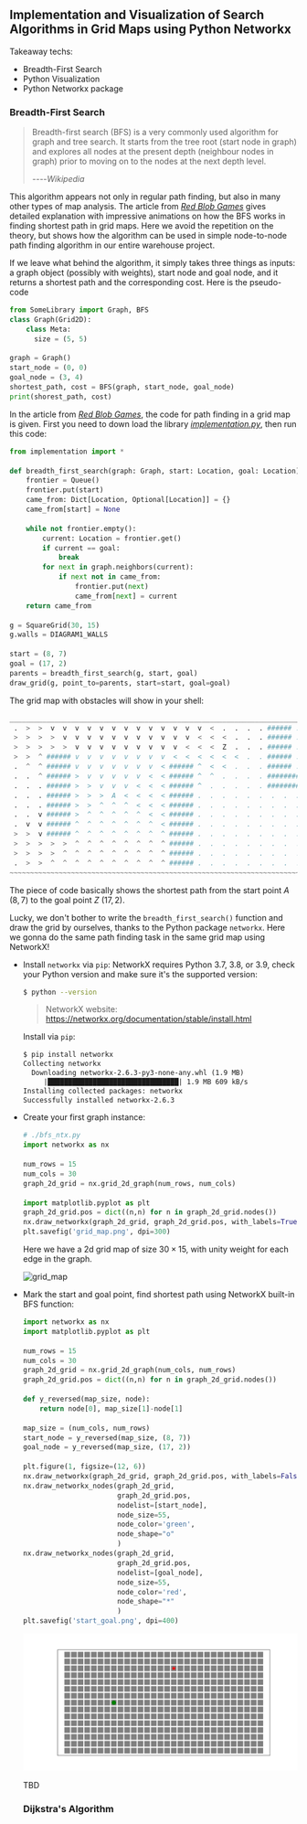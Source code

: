 ## Implementation and Visualization of Search Algorithms in Grid Maps using Python Networkx

Takeaway techs:

- Breadth-First Search
- Python Visualization
- Python Networkx package



### Breadth-First Search

> Breadth-first search (BFS) is a very commonly used algorithm for graph and tree search. It starts from the tree root (start node in graph)   and explores all nodes at the present depth (neighbour nodes in graph) prior to moving on to the nodes at the next depth level. 
>
> ----*Wikipedia*

This algorithm appears not only in regular path finding, but also in many other types of map analysis. The article from [*Red Blob Games*](https://www.redblobgames.com/pathfinding/a-star/introduction.html#breadth-first-search) gives detailed explanation with impressive animations on how the BFS works in finding shortest path in grid maps. Here we avoid the repetition on the theory, but shows how the algorithm can be used in simple node-to-node path finding algorithm in our entire warehouse project. 

If we leave what behind the algorithm, it simply takes three things as inputs: a graph object (possibly with weights), start node and goal node, and it returns a shortest path and the corresponding cost. Here is the pseudo-code

```python
from SomeLibrary import Graph, BFS
class Graph(Grid2D):
  	class Meta:
      size = (5, 5)

graph = Graph()
start_node = (0, 0)
goal_node = (3, 4)
shortest_path, cost = BFS(graph, start_node, goal_node)
print(shorest_path, cost)
```

In the article from [*Red Blob Games*](https://www.redblobgames.com/pathfinding/a-star/introduction.html#breadth-first-search), the code for path finding in a grid map is given. First you need to down load the library *[implementation.py](https://www.redblobgames.com/pathfinding/a-star/implementation.py)*, then run this code:

```python
from implementation import *

def breadth_first_search(graph: Graph, start: Location, goal: Location):
    frontier = Queue()
    frontier.put(start)
    came_from: Dict[Location, Optional[Location]] = {}
    came_from[start] = None
    
    while not frontier.empty():
        current: Location = frontier.get()
        if current == goal:
            break
        for next in graph.neighbors(current):
            if next not in came_from:
                frontier.put(next)
                came_from[next] = current
    return came_from

g = SquareGrid(30, 15)
g.walls = DIAGRAM1_WALLS

start = (8, 7)
goal = (17, 2)
parents = breadth_first_search(g, start, goal)
draw_grid(g, point_to=parents, start=start, goal=goal)
```

The grid map with obstacles will show in your shell:

```python
__________________________________________________________________________________________
 .  >  >  v  v  v  v  v  v  v  v  v  v  v  v  v  <  .  .  .  . ###### .  .  .  .  .  .  . 
 >  >  >  >  v  v  v  v  v  v  v  v  v  v  v  <  <  <  .  .  . ###### .  .  .  .  .  .  . 
 >  >  >  >  >  v  v  v  v  v  v  v  v  v  <  <  <  Z  .  .  . ###### .  .  .  .  .  .  . 
 >  >  ^ ###### v  v  v  v  v  v  v  v  <  <  <  <  <  <  .  . ###### .  .  .  .  .  .  . 
 .  ^  ^ ###### v  v  v  v  v  v  v  < ###### ^  <  <  .  .  . ###### .  .  .  .  .  .  . 
 .  .  ^ ###### >  v  v  v  v  v  <  < ###### ^  ^  .  .  .  . ############### .  .  .  . 
 .  .  . ###### >  >  v  v  v  <  <  < ###### ^  .  .  .  .  . ############### .  .  .  . 
 .  .  . ###### >  >  >  A  <  <  <  < ###### .  .  .  .  .  .  .  .  .  .  .  .  .  .  . 
 .  .  . ###### >  >  ^  ^  ^  <  <  < ###### .  .  .  .  .  .  .  .  .  .  .  .  .  .  . 
 .  .  v ###### >  ^  ^  ^  ^  ^  <  < ###### .  .  .  .  .  .  .  .  .  .  .  .  .  .  . 
 .  v  v ###### ^  ^  ^  ^  ^  ^  ^  < ###### .  .  .  .  .  .  .  .  .  .  .  .  .  .  . 
 >  >  v ###### ^  ^  ^  ^  ^  ^  ^  ^ ###### .  .  .  .  .  .  .  .  .  .  .  .  .  .  . 
 >  >  >  >  >  ^  ^  ^  ^  ^  ^  ^  ^ ###### .  .  .  .  .  .  .  .  .  .  .  .  .  .  . 
 >  >  >  >  ^  ^  ^  ^  ^  ^  ^  ^  ^ ###### .  .  .  .  .  .  .  .  .  .  .  .  .  .  . 
 .  >  >  ^  ^  ^  ^  ^  ^  ^  ^  ^  ^ ###### .  .  .  .  .  .  .  .  .  .  .  .  .  .  . 
~~~~~~~~~~~~~~~~~~~~~~~~~~~~~~~~~~~~~~~~~~~~~~~~~~~~~~~~~~~~~~~~~~~~~~~~~~~~~~~~~~~~~~~~~~
```

The piece of code basically shows the shortest path from the start point $A$ $(8,7)$ to the goal point $Z$ $(17,2)$.

Lucky, we don't bother to write the `breadth_first_search()` function and draw the grid by ourselves, thanks to the Python package `networkx`. Here we gonna do the same path finding task in the same grid map using NetworkX!

- Install `networkx` via `pip`:
  NetworkX requires Python 3.7, 3.8, or 3.9, check your Python version and make sure it's the supported version:

  ```bash
  $ python --version
  ```

  > NetworkX website: https://networkx.org/documentation/stable/install.html

  Install via `pip`:

  ```shell
  $ pip install networkx
  Collecting networkx
    Downloading networkx-2.6.3-py3-none-any.whl (1.9 MB)
       |████████████████████████████████| 1.9 MB 609 kB/s 
  Installing collected packages: networkx
  Successfully installed networkx-2.6.3
  ```

- Create your first graph instance:

  ```python
  # ./bfs_ntx.py
  import networkx as nx
  
  num_rows = 15
  num_cols = 30
  graph_2d_grid = nx.grid_2d_graph(num_rows, num_cols)
  
  import matplotlib.pyplot as plt
  graph_2d_grid.pos = dict((n,n) for n in graph_2d_grid.nodes())
  nx.draw_networkx(graph_2d_grid, graph_2d_grid.pos, with_labels=True, node_size=1, font_size=5)
  plt.savefig('grid_map.png', dpi=300)
  ```

  Here we have a 2d grid map of size $30\times15$, with unity weight for each edge in the graph.

  ![grid_map]()

- Mark the start and goal point, find shortest path using NetworkX built-in BFS function:

  ```python
  import networkx as nx
  import matplotlib.pyplot as plt
  
  num_rows = 15
  num_cols = 30
  graph_2d_grid = nx.grid_2d_graph(num_cols, num_rows)
  graph_2d_grid.pos = dict((n,n) for n in graph_2d_grid.nodes())
  
  def y_reversed(map_size, node):
      return node[0], map_size[1]-node[1]
  
  map_size = (num_cols, num_rows)
  start_node = y_reversed(map_size, (8, 7))
  goal_node = y_reversed(map_size, (17, 2))
  
  plt.figure(1, figsize=(12, 6))
  nx.draw_networkx(graph_2d_grid, graph_2d_grid.pos, with_labels=False, node_size=5, font_size=4)
  nx.draw_networkx_nodes(graph_2d_grid,
                         graph_2d_grid.pos,
                         nodelist=[start_node],
                         node_size=55,
                         node_color='green',
                         node_shape="o"
                         )
  nx.draw_networkx_nodes(graph_2d_grid,
                         graph_2d_grid.pos,
                         nodelist=[goal_node],
                         node_size=55,
                         node_color='red',
                         node_shape="*"
                         )
  plt.savefig('start_goal.png', dpi=400)
  ```

  ![start_goal](start_goal.png)
  
  TBD
  
  ### Dijkstra's Algorithm
  
  
